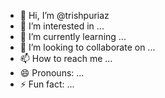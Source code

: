- 👋 Hi, I’m @trishpuriaz
- 👀 I’m interested in ...
- 🌱 I’m currently learning ...
- 💞️ I’m looking to collaborate on ...
- 📫 How to reach me ...
- 😄 Pronouns: ...
- ⚡ Fun fact: ...

<!---
trishpuriaz/trishpuriaz is a ✨ special ✨ repository because its `README.md` (this file) appears on your GitHub profile.
You can click the Preview link to take a look at your changes.
--->

